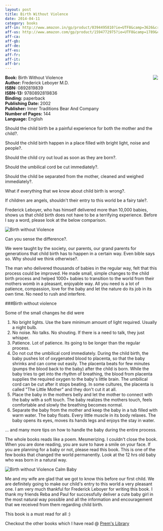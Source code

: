 ```yaml
---
layout: post
title: Birth Without Violence
date: 2014-04-11
category: books
aff-in: http://www.amazon.in/gp/product/0394495810?ie=UTF8&camp=3626&creativeASIN=0394495810&linkCode=xm2&tag=smileprem-in-21
aff-us: http://www.amazon.com/gp/product/1594772975?ie=UTF8&camp=1789&creativeASIN=1594772975&linkCode=xm2&tag=smileprem-us-20
aff-ca: 
aff-gb: 
aff-de: 
aff-es: 
aff-fr: 
aff-it: 
aff-br: 
---
```


<img style="clear: right; float: right; margin-bottom: 1em; margin-left: 1em;" 
src="{{site.img-url}}/birth-without-violence-frederick-leboyer.jpg"/>
**Book:** Birth Without Violence  
**Author:** Frederick Leboyer M.D.  
**ISBN:** 0892819839  
**ISBN-13:** 9780892819836  
**Binding:** paperback  
**Publishing Date:** 2002  
**Publisher:** Inner Traditions Bear And Company  
**Number of Pages:** 144  
**Language:** English  

Should the child birth be a painful experience for both the mother and the child?.  

Should the child birth happen in a place filled with bright light, noise and people?.  

Should the child cry out loud as soon as they are born?.  

Should the umbilical cord be cut immediately?.  

Should the child be separated from the mother, cleaned and weighed immediately?.  

What if everything that we know about child birth is wrong?.  

If children are angels, shouldn't their entry to this world be a fairy tale?.  

Frederick Leboyer, who has himself delivered more than 10,000 babies, shows us that child birth does not have to be a terrifying experience. Before I say a word, please look at the below comparison.

![Birth without Violence]({{site.img-url}}/birth-without-violence-comparison.jpg)  

Can you sense the difference?.  

We were taught by the society, our parents, our grand parents for generations that child birth has to happen in a certain way. Even bible says so. Why should we think otherwise?.  

The man who delivered thousands of babies in the regular way, felt that this process could be improved. He made small, simple changes to the child birth process and helped 1000+ babies to transition to the world from their mothers womb in a pleasant, enjoyable way. All you need is a lot of patience, compassion, love for the baby and let the nature do its job in its own time. No need to rush and interfere.  

###Birth without violence

Some of the small changes he did were

1. No bright lights. Use the bare minimum amount of light required. Usually a night bulb. 
2. No noise. No talks. No shouting. If there is a need to talk, they just whisper.
3. Patience. Lot of patience. Its going to be longer than the regular process.
4. Do not cut the umbilical cord immediately. During the child birth, the baby pushes lot of oxygenated blood to placenta, so that the baby shrinks and can come out easily. The placenta beats for few minutes (pumps the blood back to the baby) after the child is born. While the baby tries to get into the rhythm of breathing, the blood from placenta supplies the required oxygen to the baby's little brain. The umbilical cord can be cut after it stops beating. In some cultures, the placenta is called "The Little Mother" and they don't cut it at all.  
5. Place the baby in the mothers belly and let the mother to connect with the baby with a soft touch. The baby realizes the mothers touch, feels comfortable and slowly the breathing becomes normal.  
6. Separate the baby from the mother and keep the baby in a tub filled with warm water. The baby floats. Every little muscle in its body relaxes. The baby opens its eyes, moves its hands legs and enjoys the stay in water.  

... and many more tips on how to handle the baby during the entire process. 

The whole books reads like a poem. Mesmerizing. I couldn't close the book. When you are done reading, you are sure to have a smile on your face. If you are planning for a baby or not, please read this book. This is one of the few books that changed the world permanently. Look at the 12 hrs old baby who was born in a natural way.  

![Birth without Violence Calm Baby]({{site.img-url}}/birth-without-violence-calm-baby.jpg)  

Me and my wife are glad that we got to know this before our first child. We are definitely going to make our child's entry to this world a very pleasant one. I am very much thankful for Frederick Leboyer for writing this book. I thank my friends Reba and Paul for successfully deliver a cute baby girl in the most natural way possible and all the information and encouragement that we received from them regarding child birth.  

This book is a must read for all :)  

Checkout the other books which I have read @ [Prem's Library]({{site.url}}/category/books/)  
